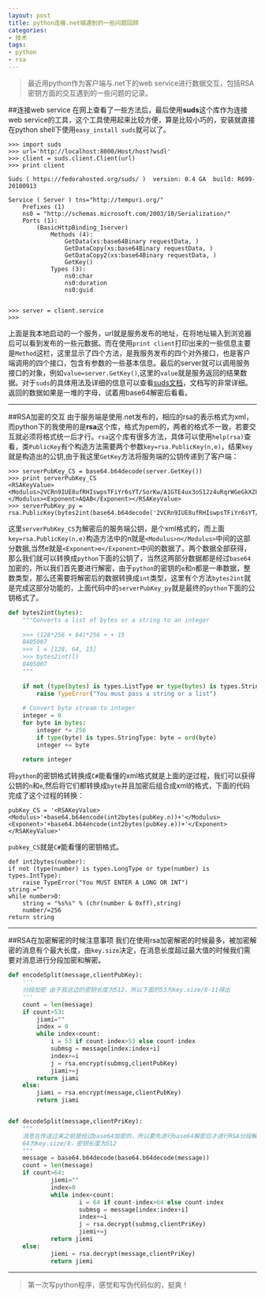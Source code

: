 ```yaml
---
layout: post
title: python连接.net端遇到的一些问题回顾
categories:
- 技术
tags:
- python 
- rsa
---
```

>最近用python作为客户端与.net下的web service进行数据交互，包括RSA密钥方面的交互遇到的一些问题的记录。

##连接web service
在网上查看了一些方法后，最后使用**suds**这个库作为连接web service的工具，这个工具使用起来比较方便，算是比较小巧的，安装就直接在python shell下使用`easy_install suds`就可以了。
	
	>>> import suds
	>>> url='http://localhost:8000/Host/host?wsdl'
	>>> client = suds.client.Client(url)
	>>> print client

	Suds ( https://fedorahosted.org/suds/ )  version: 0.4 GA  build: R699-20100913

	Service ( Server ) tns="http://tempuri.org/"
   		Prefixes (1)
      	ns0 = "http://schemas.microsoft.com/2003/10/Serialization/"
   		Ports (1):
      		(BasicHttpBinding_Iserver)
         		Methods (4):
            		GetData(xs:base64Binary requestData, )
            		GetDataCopy(xs:base64Binary requestData, )
		            GetDataCopy2(xs:base64Binary requestData, )
		            GetKey()
		        Types (3):
		            ns0:char
		            ns0:duration
		            ns0:guid


	>>> server = client.service
	>>> 
	
上面是我本地启动的一个服务，url就是服务发布的地址，在将地址输入到浏览器后可以看到发布的一些元数据。而在使用`print client`打印出来的一些信息主要是`Method`这栏，这里显示了四个方法，是我服务发布的四个对外接口，也是客户端调用的四个接口，包含有参数的一些基本信息。最后的server就可以调用服务接口的对象，例如`value=server.GetKey()`,这里的`value`就是服务返回的结果数据。对于`suds`的具体用法及详细的信息可以查看[suds文档](https://fedorahosted.org/suds/wiki/Documentation)，文档写的非常详细。返回的数据如果是一堆的字母，试着用base64解密后看看。

---
##RSA加密的交互
由于服务端是使用.net发布的，相应的rsa的表示格式为xml，而python下的我使用的是**rsa**这个库，格式为pem的，两者的格式不一致，若要交互就必须将格式统一后才行。`rsa`这个库有很多方法，具体可以使用`help(rsa)`查看，类`PublicKey`有个构造方法需要两个参数`key=rsa.PublicKey(n,e)`，结果`key`就是构造出的公钥,由于我这里`GetKey`方法将服务端的公钥传递到了客户端：
	
	>>> serverPubKey_CS = base64.b64decode(server.GetKey())
	>>> print serverPubKey_CS
	<RSAKeyValue><Modulus>2VCRn9IUE8ufRHIswpsTFiYr6sYT/SorKw/A1GTE4ux3oS12z4uRqrWGeGkXZ8q68HvmCFSn4h5xS+yvN17Fnw==</Modulus><Exponent>AQAB</Exponent></RSAKeyValue>	
	>>> serverPubKey_py = rsa.PublicKey(bytes2int(base64.b64decode('2VCRn9IUE8ufRHIswpsTFiYr6sYT/SorKw/A1GTE4ux3oS12z4uRqrWGeGkXZ8q68HvmCFSn4h5xS+yvN17Fnw==')),bytes2int(base64.b64decode('AQAB')))
这里`serverPubKey_CS`为解密后的服务端公钥，是个xml格式的，而上面`key=rsa.PublicKey(n,e)`构造方法中的n就是`<Modulus>n</Modulus>`中间的这部分数据,当然e就是`<Exponent>e</Exponent>`中间的数据了。两个数据全部获得，那么我们就可以转换成`python`下面的公钥了，当然这两部分数据都是经过`base64`加密的，所以我们首先要进行解密，由于`python`的密钥的`e`和`n`都是一串数据，整数类型，那么还需要将解密后的数据转换成`int`类型，这里有个方法`bytes2int`就是完成这部分功能的，上面代码中的`serverPubKey_py`就是最终的`python`下面的公钥格式了。

```python
def bytes2int(bytes):
    """Converts a list of bytes or a string to an integer
 
    >>> (128*256 + 64)*256 + + 15
    8405007
    >>> l = [128, 64, 15]
    >>> bytes2int(l)
    8405007
    """
 
    if not (type(bytes) is types.ListType or type(bytes) is types.StringType):
        raise TypeError("You must pass a string or a list")
 
    # Convert byte stream to integer
    integer = 0
    for byte in bytes:
        integer *= 256
        if type(byte) is types.StringType: byte = ord(byte)
        integer += byte
 
    return integer
```
将`python`的密钥格式转换成`C#`能看懂的xml格式就是上面的逆过程，我们可以获得公钥的`n`和`e`,然后将它们都转换成`byte`并且加密后组合成xml的格式，下面的代码完成了这个过程的转换：
	
	pubKey_CS = '<RSAKeyValue><Modulus>'+base64.b64encode(int2bytes(pubKey.n))+'</Modulus><Exponent>'+base64.b64encode(int2bytes(pubKey.e))+'</Exponent></RSAKeyValue>'

`pubkey_CS`就是`C#`能看懂的密钥格式。

	def int2bytes(number):
	if not (type(number) is types.LongType or type(number) is types.IntType):
		raise TypeError("You MUST ENTER A LONG OR INT")
	string =""
	while number>0:
		string = "%s%s" % (chr(number & 0xff),string)
		number/=256
	return string

---
##RSA在加密解密的时候注意事项
我们在使用rsa加密解密的时候最多，被加密解密的消息有个最大长度，由`key.size`决定，在消息长度超过最大值的时候我们需要对消息进行分段加密和解密。
```python
def encodeSplit(message,clientPubKey):
	'''
	分段加密 由于我这边的密钥长度为512，所以下面的53为key.size/8-11得出
	'''
	count = len(message)
	if count>53:
		jiami=""
		index = 0
		while index<count:
			i = 53 if count-index>53 else count-index
			submsg = message[index:index+i]
			index+=i
			j = rsa.encrypt(submsg,clientPubKey)
			jiami+=j
		return jiami
	else:
		jiami = rsa.encrypt(message,clientPubKey)
		return jiami


def decodeSplit(message,clientPriKey):
    """
	消息在传送过来之前是经过base64加密的，所以要先进行base64解密后才进行RSA分段解密
	64为key.size/8，密钥长度为512
    """
    message = base64.b64decode(base64.b64decode(message))
    count = len(message)
    if count>64:
            jiemi=""
            index=0
            while index<count:
                    i = 64 if count-index>64 else count-index
                    submsg = message[index:index+i]
                    index+=i
                    j = rsa.decrypt(submsg,clientPriKey)
                    jiemi+=j
            return jiemi
    else:
            jiemi = rsa.decrypt(message,clientPriKey)
            return jiemi
```

---
>第一次写python程序，感觉和写伪代码似的，挺爽！
